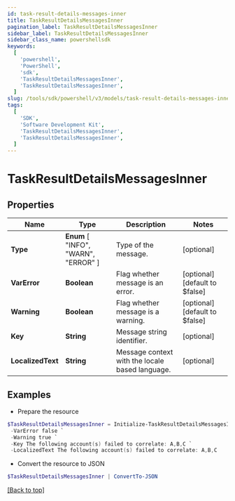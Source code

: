 ```yaml
---
id: task-result-details-messages-inner
title: TaskResultDetailsMessagesInner
pagination_label: TaskResultDetailsMessagesInner
sidebar_label: TaskResultDetailsMessagesInner
sidebar_class_name: powershellsdk
keywords:
  [
    'powershell',
    'PowerShell',
    'sdk',
    'TaskResultDetailsMessagesInner',
    'TaskResultDetailsMessagesInner',
  ]
slug: /tools/sdk/powershell/v3/models/task-result-details-messages-inner
tags:
  [
    'SDK',
    'Software Development Kit',
    'TaskResultDetailsMessagesInner',
    'TaskResultDetailsMessagesInner',
  ]
---
```


# TaskResultDetailsMessagesInner

## Properties

| Name | Type | Description | Notes |
| --- | --- | --- | --- |
| **Type** | **Enum** [ "INFO", "WARN", "ERROR" ] | Type of the message. | [optional] |
| **VarError** | **Boolean** | Flag whether message is an error. | [optional] [default to $false] |
| **Warning** | **Boolean** | Flag whether message is a warning. | [optional] [default to $false] |
| **Key** | **String** | Message string identifier. | [optional] |
| **LocalizedText** | **String** | Message context with the locale based language. | [optional] |

## Examples

- Prepare the resource

```powershell
$TaskResultDetailsMessagesInner = Initialize-TaskResultDetailsMessagesInner  -Type WARN `
 -VarError false `
 -Warning true `
 -Key The following account(s) failed to correlate: A,B,C `
 -LocalizedText The following account(s) failed to correlate: A,B,C
```

- Convert the resource to JSON

```powershell
$TaskResultDetailsMessagesInner | ConvertTo-JSON
```

[[Back to top]](#)

